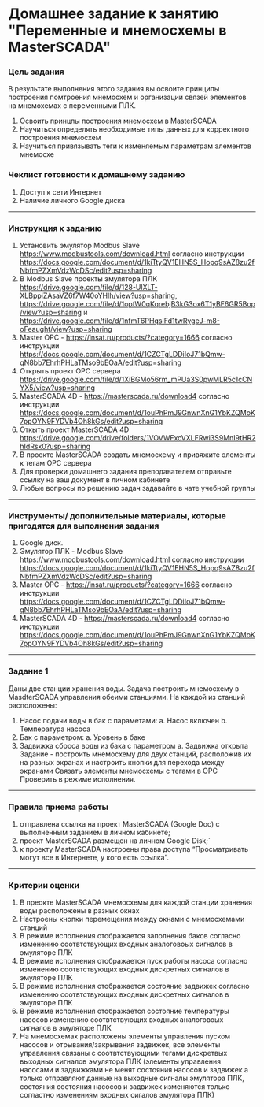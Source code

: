 # Домашнее задание к занятию "Переменные и мнемосхемы в MasterSCADA"

### Цель задания

В результате выполнения этого задания вы освоите принципы построения помтроения мнемосхем и организации связей элементов на мнемохемах с переменными ПЛК.

1. Освоить принцпы построения мнемосхем в MasterSCADA
2. Научиться определять необходимые типы данных для корректного построения мнемосхем
3. Научиться привязывать теги к изменяемым параметрам элементов мнемосхе

### Чеклист готовности к домашнему заданию

1. Доступ к сети Интернет
2. Наличие личного Google диска

------

### Инструкция к заданию

1. Установить эмулятор Modbus Slave https://www.modbustools.com/download.html согласно инструкции https://docs.google.com/document/d/1kiTtyQV1EHN5S_Hopq9sAZ8zu2fNbfmPZXmVdzWcDSc/edit?usp=sharing
2. В Modbus Slave проекты эмулятора ПЛК https://drive.google.com/file/d/128-UlXLT-XLBppiZAsaVZ6f7W40oYHlh/view?usp=sharing, https://drive.google.com/file/d/1optW0qKqrebjB3kG3ox6T1yBF6GR5Bop/view?usp=sharing и https://drive.google.com/file/d/1nfmT6PHqsIFd1twRygeJ-m8-oFeaught/view?usp=sharing
3. Master OPC - https://insat.ru/products/?category=1666 согласно инструкции https://docs.google.com/document/d/1CZCTgLDDiIoJ71bQmw-qN8bb7EhrhPHLaTMso9bEOaA/edit?usp=sharing
4. Открыть проект OPC сервера https://drive.google.com/file/d/1XiBGMo56rm_mPUa3S0pwMLR5c1cCNYX5/view?usp=sharing 
5. MasterSCADA 4D - https://masterscada.ru/download4 согласно инструкции https://docs.google.com/document/d/1ouPhPmJ9GnwnXnG1YbKZQMoK7ppOYN9FYDVb4Oh8kGs/edit?usp=sharing
6. Откыть проект MasterSCADA 4D https://drive.google.com/drive/folders/1VOVWFxcVXLFRwi3S9MnI9tHR2hIdRsx0?usp=sharing
7. В проекте MasterSCADA создать мнемосхему и привяжите элементы к тегам OPC сервера
8. Для проверки домашнего задания преподавателем отправьте ссылку на ваш документ в личном кабинете
9. Любые вопросы по решению задач задавайте в чате учебной группы


------

### Инструменты/ дополнительные материалы, которые пригодятся для выполнения задания

1. Google диск.
1. Эмулятор ПЛК - Modbus Slave https://www.modbustools.com/download.html согласно инструкции https://docs.google.com/document/d/1kiTtyQV1EHN5S_Hopq9sAZ8zu2fNbfmPZXmVdzWcDSc/edit?usp=sharing
2. Master OPC - https://insat.ru/products/?category=1666 согласно инструкции https://docs.google.com/document/d/1CZCTgLDDiIoJ71bQmw-qN8bb7EhrhPHLaTMso9bEOaA/edit?usp=sharing
3. MasterSCADA 4D - https://masterscada.ru/download4 согласно инструкции https://docs.google.com/document/d/1ouPhPmJ9GnwnXnG1YbKZQMoK7ppOYN9FYDVb4Oh8kGs/edit?usp=sharing

------

### Задание 1
Даны две станции хранения воды. Задача построить мнемосхему в MasdterSCADA управления обеими станциями.
На каждой из станций расположены:
1. Насос подачи воды в бак с параметами:
  a. Насос включен
  b. Температура насоса
2. Бак с параметром:
  a. Уровень в баке
3. Задвижка сброса воды из бака с параметром 
  a. Задвижка открыта
Задание - построить мнемосхему для двух станций, расположив их на разных экранах и настроить кнопки для перехода между экранами
Связать элементы мнемосхемы с тегами в OPC
Проверить в режиме исполнения. 


------

### Правила приема работы

1. отправлена ссылка на проект MasterSCADA (Google Doc) с выполненным заданием в личном кабинете;
2. проект MasterSCADA размещен на личном Google Disk;`
3. к проекту MasterSCADA настроены права доступа “Просматривать могут все в Интернете, у кого есть ссылка”.

------

### Критерии оценки

1. В преокте MasterSCADA мнемосхемы для каждой станции хранения воды расположены в разных окнах
2. Настроены кнопки перемещения между окнами с мнемосхемами станций
3. В режиме исполнения отображается заполнения баков согласно изменению соотвтствующих входных аналоговоых сигналов в эмуляторе ПЛК
4. В режиме исполнения отображается пуск работы насоса согласно изменению соотвтствующих входных дискретных сигналов в эмуляторе ПЛК
5. В режиме исполнения отображается состояние задвижек согласно изменению соотвтствующих входных дискретных сигналов в эмуляторе ПЛК
6. В режиме исполнения отображается состояние температуры насосов изменению соотвтствующих входных аналоговоых сигналов в эмуляторе ПЛК
7. На мнемосхемах расположены элементы управления пуском насосов и отрывания/закрывания задвижек, все элементы управления связаны с соотвтствующими тегами дискретвых выходных сигналов эмулятора ПЛК (элементы управления насосами и задвижками не менят состояния насосов и задвижек а только отправляют данные на выходные сигналы эмулятора ПЛК, состояния состояния насосов и задвижек изменяются только согластно изменениям входных сигалов эмулятора ПЛК)
